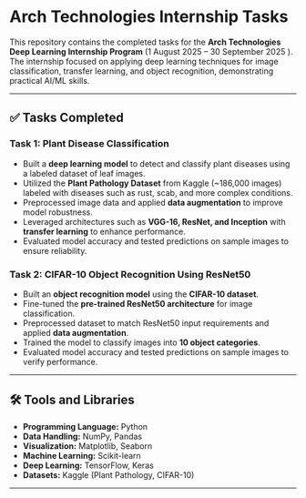 # Arch Technologies Internship Tasks

This repository contains the completed tasks for the **Arch Technologies Deep Learning Internship Program** (1 August 2025 – 30 September 2025 ).  
The internship focused on applying deep learning techniques for image classification, transfer learning, and object recognition, demonstrating practical AI/ML skills.

---

## ✅ Tasks Completed

### **Task 1: Plant Disease Classification**
- Built a **deep learning model** to detect and classify plant diseases using a labeled dataset of leaf images.  
- Utilized the **Plant Pathology Dataset** from Kaggle (~186,000 images) labeled with diseases such as rust, scab, and more complex conditions.  
- Preprocessed image data and applied **data augmentation** to improve model robustness.  
- Leveraged architectures such as **VGG-16, ResNet, and Inception** with **transfer learning** to enhance performance.  
- Evaluated model accuracy and tested predictions on sample images to ensure reliability.

### **Task 2: CIFAR-10 Object Recognition Using ResNet50**
- Built an **object recognition model** using the **CIFAR-10 dataset**.  
- Fine-tuned the **pre-trained ResNet50 architecture** for image classification.  
- Preprocessed dataset to match ResNet50 input requirements and applied **data augmentation**.  
- Trained the model to classify images into **10 object categories**.  
- Evaluated model accuracy and tested predictions on sample images to verify performance.

---

## 🛠️ Tools and Libraries
- **Programming Language:** Python  
- **Data Handling:** NumPy, Pandas  
- **Visualization:** Matplotlib, Seaborn  
- **Machine Learning:** Scikit-learn  
- **Deep Learning:** TensorFlow, Keras  
- **Datasets:** Kaggle (Plant Pathology, CIFAR-10)  

---
